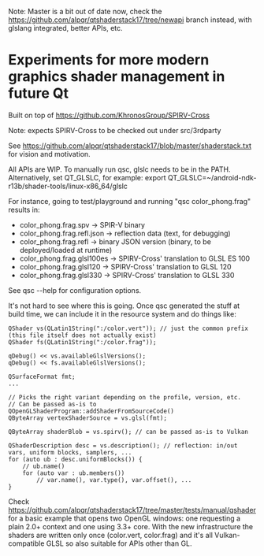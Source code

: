 Note: Master is a bit out of date now, check the https://github.com/alpqr/qtshaderstack17/tree/newapi branch instead, with glslang integrated, better APIs, etc.


Experiments for more modern graphics shader management in future Qt
===================================================================

Built on top of https://github.com/KhronosGroup/SPIRV-Cross

Note: expects SPIRV-Cross to be checked out under src/3rdparty

See https://github.com/alpqr/qtshaderstack17/blob/master/shaderstack.txt for vision and motivation.

All APIs are WIP. To manually run qsc, glslc needs to be in the PATH.
Alternatively, set QT_GLSLC, for example: export QT_GLSLC=~/android-ndk-r13b/shader-tools/linux-x86_64/glslc

For instance, going to test/playground and running "qsc color_phong.frag" results in:

 * color_phong.frag.spv -> SPIR-V binary
 * color_phong.frag.refl.json -> reflection data (text, for debugging)
 * color_phong.frag.refl -> binary JSON version (binary, to be deployed/loaded at runtime)
 * color_phong.frag.glsl100es -> SPIRV-Cross' translation to GLSL ES 100
 * color_phong.frag.glsl120 -> SPIRV-Cross' translation to GLSL 120
 * color_phong.frag.glsl330 -> SPIRV-Cross' translation to GLSL 330

See qsc --help for configuration options.

It's not hard to see where this is going. Once qsc generated the stuff at build
time, we can include it in the resource system and do things like:

```
QShader vs(QLatin1String(":/color.vert")); // just the common prefix (this file itself does not actually exist)
QShader fs(QLatin1String(":/color.frag"));

qDebug() << vs.availableGlslVersions();
qDebug() << fs.availableGlslVersions();

QSurfaceFormat fmt;
...

// Picks the right variant depending on the profile, version, etc.
// Can be passed as-is to QOpenGLShaderProgram::addShaderFromSourceCode()
QByteArray vertexShaderSource = vs.glsl(fmt);

QByteArray shaderBlob = vs.spirv(); // can be passed as-is to Vulkan

QShaderDescription desc = vs.description(); // reflection: in/out vars, uniform blocks, samplers, ...
for (auto ub : desc.uniformBlocks()) {
    // ub.name()
    for (auto var : ub.members())
        // var.name(), var.type(), var.offset(), ...
}
```

Check https://github.com/alpqr/qtshaderstack17/tree/master/tests/manual/qshader
for a basic example that opens two OpenGL windows: one requesting a plain 2.0+
context and one using 3.3+ core. With the new infrastructure the shaders are
written only once (color.vert, color.frag) and it's all Vulkan-compatible GLSL
so also suitable for APIs other than GL.
